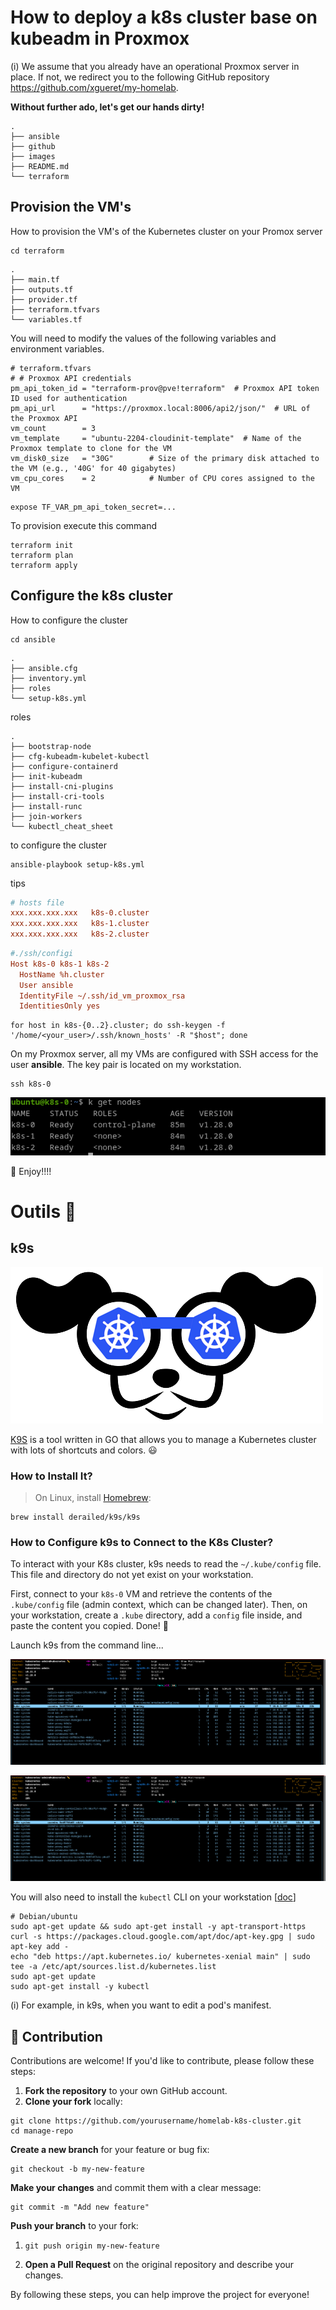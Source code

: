# How to deploy a k8s cluster base on kubeadm in Proxmox

(i) We assume that you already have an operational Proxmox server in place. If not, we redirect you to the following GitHub repository https://github.com/xgueret/my-homelab.

**Without further ado, let's get our hands dirty!**

```shell
.
├── ansible
├── github
├── images
├── README.md
└── terraform
```

## Provision the VM's

How to provision the VM's of the Kubernetes cluster on your Promox server

```shell
cd terraform
```

```
.
├── main.tf
├── outputs.tf
├── provider.tf
├── terraform.tfvars
└── variables.tf
```

You will need to modify the values of the following variables and environment variables.

```properties
# terraform.tfvars
# # Proxmox API credentials
pm_api_token_id = "terraform-prov@pve!terraform"  # Proxmox API token ID used for authentication
pm_api_url      = "https://proxmox.local:8006/api2/json/"  # URL of the Proxmox API
vm_count        = 3
vm_template     = "ubuntu-2204-cloudinit-template"  # Name of the Proxmox template to clone for the VM
vm_disk0_size   = "30G"        # Size of the primary disk attached to the VM (e.g., '40G' for 40 gigabytes)
vm_cpu_cores    = 2            # Number of CPU cores assigned to the VM
```

```shell
expose TF_VAR_pm_api_token_secret=...
```

To provision execute this command

```shell
terraform init
terraform plan
terraform apply
```

## Configure the k8s cluster

How to configure the cluster

```shell
cd ansible
```

```
.
├── ansible.cfg
├── inventory.yml
├── roles
└── setup-k8s.yml
```

roles

```
.
├── bootstrap-node
├── cfg-kubeadm-kubelet-kubectl
├── configure-containerd
├── init-kubeadm
├── install-cni-plugins
├── install-cri-tools
├── install-runc
├── join-workers
└── kubectl_cheat_sheet
```

to configure the cluster 

```shell
ansible-playbook setup-k8s.yml
```



tips

```ini
# hosts file
xxx.xxx.xxx.xxx   k8s-0.cluster
xxx.xxx.xxx.xxx   k8s-1.cluster
xxx.xxx.xxx.xxx   k8s-2.cluster
```

```ini
#./ssh/configi
Host k8s-0 k8s-1 k8s-2
  HostName %h.cluster
  User ansible
  IdentityFile ~/.ssh/id_vm_proxmox_rsa
  IdentitiesOnly yes
```

```shell
for host in k8s-{0..2}.cluster; do ssh-keygen -f '/home/<your_user>/.ssh/known_hosts' -R "$host"; done
```



On my Proxmox server, all my VMs are configured with SSH access for the user **ansible**. The key pair is located on my workstation.

```
ssh k8s-0
```

![](images/k8s-ready-to-use.png)



 :tada: Enjoy!!!!

# Outils​ :construction:

## k9s

![](images/k9s.png)



[K9S](https://k9scli.io/) is a tool written in GO that allows you to manage a Kubernetes cluster with lots of shortcuts and colors. :smiley:

### How to Install It?

> On Linux, install [Homebrew](https://docs.brew.sh/Installation):

```shell
brew install derailed/k9s/k9s
```

### How to Configure k9s to Connect to the K8s Cluster?

To interact with your K8s cluster, k9s needs to read the `~/.kube/config` file. This file and directory do not yet exist on your workstation.

First, connect to your `k8s-0` VM and retrieve the contents of the `.kube/config` file (admin context, which can be changed later). Then, on your workstation, create a `.kube` directory, add a `config` file inside, and paste the content you copied. Done! :tada:

Launch k9s from the command line...

![k9s Ready](images/k9s-ready-to-use.png)

![](images/k9s-ready-to-use.png)

You will also need to install the `kubectl` CLI on your workstation  [[doc](https://kubernetes.io/fr/docs/tasks/tools/install-kubectl/)]

```shell
# Debian/ubuntu
sudo apt-get update && sudo apt-get install -y apt-transport-https
curl -s https://packages.cloud.google.com/apt/doc/apt-key.gpg | sudo apt-key add -
echo "deb https://apt.kubernetes.io/ kubernetes-xenial main" | sudo tee -a /etc/apt/sources.list.d/kubernetes.list
sudo apt-get update
sudo apt-get install -y kubectl
```



(i) For example, in k9s, when you want to edit a pod's manifest.



## :facepunch: Contribution

Contributions are welcome! If you'd like to contribute, please follow these steps:

1. **Fork the repository** to your own GitHub account.
2. **Clone your fork** locally:

```shell
git clone https://github.com/yourusername/homelab-k8s-cluster.git
cd manage-repo
```

**Create a new branch** for your feature or bug fix:

```shell
git checkout -b my-new-feature
```

**Make your changes** and commit them with a clear message:

```shell
git commit -m "Add new feature"
```

**Push your branch** to your fork:

1. ```shell
   git push origin my-new-feature
   ```

2. **Open a Pull Request** on the original repository and describe your changes.

By following these steps, you can help improve the project for everyone!
